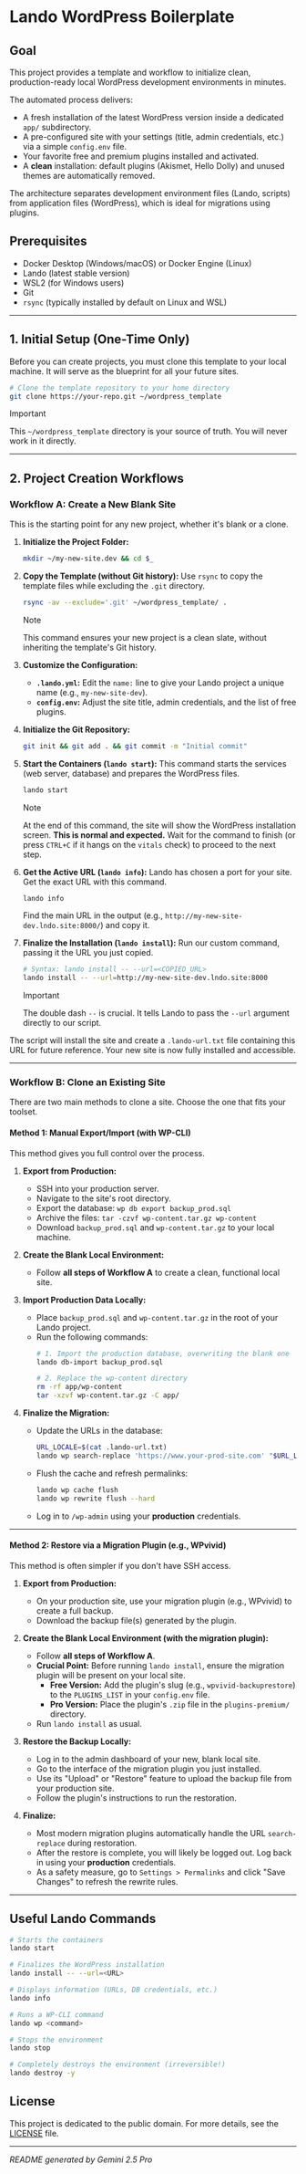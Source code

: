 # Lando WordPress Boilerplate

## Goal

This project provides a template and workflow to initialize clean, production-ready local WordPress development environments in minutes.

The automated process delivers:
-   A fresh installation of the latest WordPress version inside a dedicated `app/` subdirectory.
-   A pre-configured site with your settings (title, admin credentials, etc.) via a simple `config.env` file.
-   Your favorite free and premium plugins installed and activated.
-   A **clean** installation: default plugins (Akismet, Hello Dolly) and unused themes are automatically removed.

The architecture separates development environment files (Lando, scripts) from application files (WordPress), which is ideal for migrations using plugins.

## Prerequisites

- Docker Desktop (Windows/macOS) or Docker Engine (Linux)
- Lando (latest stable version)
- WSL2 (for Windows users)
- Git
- `rsync` (typically installed by default on Linux and WSL)

---

## 1. Initial Setup (One-Time Only)

Before you can create projects, you must clone this template to your local machine. It will serve as the blueprint for all your future sites.

```bash
# Clone the template repository to your home directory
git clone https://your-repo.git ~/wordpress_template
```

> [!IMPORTANT]
> This `~/wordpress_template` directory is your source of truth. You will never work in it directly.

---

## 2. Project Creation Workflows

### Workflow A: Create a New Blank Site

This is the starting point for any new project, whether it's blank or a clone.

1.  **Initialize the Project Folder:**
    ```bash
    mkdir ~/my-new-site.dev && cd $_
    ```

2.  **Copy the Template (without Git history):**
    Use `rsync` to copy the template files while excluding the `.git` directory.
    ```bash
    rsync -av --exclude='.git' ~/wordpress_template/ .
    ```
    > [!NOTE]
    > This command ensures your new project is a clean slate, without inheriting the template's Git history.

3.  **Customize the Configuration:**
    -   **`.lando.yml`:** Edit the `name:` line to give your Lando project a unique name (e.g., `my-new-site-dev`).
    -   **`config.env`:** Adjust the site title, admin credentials, and the list of free plugins.

4.  **Initialize the Git Repository:**
    ```bash
    git init && git add . && git commit -m "Initial commit"
    ```

5.  **Start the Containers (`lando start`):**
    This command starts the services (web server, database) and prepares the WordPress files.
    ```bash
    lando start
    ```
    > [!NOTE]
    > At the end of this command, the site will show the WordPress installation screen. **This is normal and expected.** Wait for the command to finish (or press `CTRL+C` if it hangs on the `vitals` check) to proceed to the next step.

6.  **Get the Active URL (`lando info`):**
    Lando has chosen a port for your site. Get the exact URL with this command.
    ```bash
    lando info
    ```
    Find the main URL in the output (e.g., `http://my-new-site-dev.lndo.site:8000/`) and copy it.

7.  **Finalize the Installation (`lando install`):**
    Run our custom command, passing it the URL you just copied.
    ```bash
    # Syntax: lando install -- --url=<COPIED_URL>
    lando install -- --url=http://my-new-site-dev.lndo.site:8000
    ```
    > [!IMPORTANT]
    > The double dash `--` is crucial. It tells Lando to pass the `--url` argument directly to our script.

The script will install the site and create a `.lando-url.txt` file containing this URL for future reference. Your new site is now fully installed and accessible.

---

### Workflow B: Clone an Existing Site

There are two main methods to clone a site. Choose the one that fits your toolset.

#### Method 1: Manual Export/Import (with WP-CLI)

This method gives you full control over the process.

1.  **Export from Production:**
    -   SSH into your production server.
    -   Navigate to the site's root directory.
    -   Export the database: `wp db export backup_prod.sql`
    -   Archive the files: `tar -czvf wp-content.tar.gz wp-content`
    -   Download `backup_prod.sql` and `wp-content.tar.gz` to your local machine.

2.  **Create the Blank Local Environment:**
    -   Follow **all steps of Workflow A** to create a clean, functional local site.

3.  **Import Production Data Locally:**
    -   Place `backup_prod.sql` and `wp-content.tar.gz` in the root of your Lando project.
    -   Run the following commands:
        ```bash
        # 1. Import the production database, overwriting the blank one
        lando db-import backup_prod.sql

        # 2. Replace the wp-content directory
        rm -rf app/wp-content
        tar -xzvf wp-content.tar.gz -C app/
        ```

4.  **Finalize the Migration:**
    -   Update the URLs in the database:
        ```bash
        URL_LOCALE=$(cat .lando-url.txt)
        lando wp search-replace 'https://www.your-prod-site.com' "$URL_LOCALE" --all-tables
        ```
    -   Flush the cache and refresh permalinks:
        ```bash
        lando wp cache flush
        lando wp rewrite flush --hard
        ```
    -   Log in to `/wp-admin` using your **production** credentials.

---

#### Method 2: Restore via a Migration Plugin (e.g., WPvivid)

This method is often simpler if you don't have SSH access.

1.  **Export from Production:**
    -   On your production site, use your migration plugin (e.g., WPvivid) to create a full backup.
    -   Download the backup file(s) generated by the plugin.

2.  **Create the Blank Local Environment (with the migration plugin):**
    -   Follow **all steps of Workflow A**.
    -   **Crucial Point:** Before running `lando install`, ensure the migration plugin will be present on your local site.
        -   **Free Version:** Add the plugin's slug (e.g., `wpvivid-backuprestore`) to the `PLUGINS_LIST` in your `config.env` file.
        -   **Pro Version:** Place the plugin's `.zip` file in the `plugins-premium/` directory.
    -   Run `lando install` as usual.

3.  **Restore the Backup Locally:**
    -   Log in to the admin dashboard of your new, blank local site.
    -   Go to the interface of the migration plugin you just installed.
    -   Use its "Upload" or "Restore" feature to upload the backup file from your production site.
    -   Follow the plugin's instructions to run the restoration.

4.  **Finalize:**
    -   Most modern migration plugins automatically handle the URL `search-replace` during restoration.
    -   After the restore is complete, you will likely be logged out. Log back in using your **production** credentials.
    -   As a safety measure, go to `Settings > Permalinks` and click "Save Changes" to refresh the rewrite rules.

---

## Useful Lando Commands

```bash
# Starts the containers
lando start

# Finalizes the WordPress installation
lando install -- --url=<URL>

# Displays information (URLs, DB credentials, etc.)
lando info

# Runs a WP-CLI command
lando wp <command>

# Stops the environment
lando stop

# Completely destroys the environment (irreversible!)
lando destroy -y
```

## License

This project is dedicated to the public domain. For more details, see the [LICENSE](LICENSE) file.

---
*README generated by Gemini 2.5 Pro*